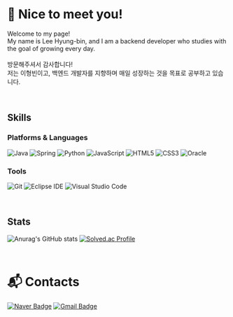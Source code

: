 # 👋 Nice to meet you!
Welcome to my page!<br>
My name is Lee Hyung-bin, and I am a backend developer who studies with the goal of growing every day.<br><br>
방문해주셔서 감사합니다!<br>
저는 이형빈이고, 백엔드 개발자를 지향하며 매일 성장하는 것을 목표로 공부하고 있습니다.<br>

<br>

## Skills
### Platforms & Languages
![Java](https://img.shields.io/badge/Java-007396.svg?&style=for-the-badge&logo=Java&logoColor=white)
![Spring](https://img.shields.io/badge/Spring-6DB33F.svg?&style=for-the-badge&logo=Spring&logoColor=white)
![Python](https://img.shields.io/badge/Python-3776AB.svg?&style=for-the-badge&logo=Python&logoColor=white)
![JavaScript](https://img.shields.io/badge/JavaScript-F7DF1E.svg?&style=for-the-badge&logo=JavaScript&logoColor=white)
![HTML5](https://img.shields.io/badge/HTML5-E34F26.svg?&style=for-the-badge&logo=HTML5&logoColor=white)
![CSS3](https://img.shields.io/badge/CSS3-1572B6.svg?&style=for-the-badge&logo=CSS3&logoColor=white)
![Oracle](https://img.shields.io/badge/Oracle-F80000.svg?&style=for-the-badge&logo=Oracle&logoColor=white)

### Tools
![Git](https://img.shields.io/badge/Git-F05032.svg?&style=for-the-badge&logo=Git&logoColor=white)
![Eclipse IDE](https://img.shields.io/badge/Eclipse%20IDE-2C2255.svg?&style=for-the-badge&logo=Eclipse%20IDE&logoColor=white)
![Visual Studio Code](https://img.shields.io/badge/Visual%20Studio%20Code-007ACC.svg?&style=for-the-badge&logo=Visual%20Studio%20Code&logoColor=white)

<br>


## Stats
![Anurag's GitHub stats](https://github-readme-stats.vercel.app/api?username=hbin0529&&show_icons=true&theme=Card)
[![Solved.ac Profile](http://mazassumnida.wtf/api/v2/generate_badge?boj=small0529)](https://solved.ac/small0529/)

<br>

# :mailbox_with_mail: Contacts

[![Naver Badge](https://img.shields.io/badge/Naver-03C75A?style=flat-square&logo=Naver&logoColor=white&link=mailto:small0529@naver.com)](mailto:small0529@naver.com)
[![Gmail Badge](https://img.shields.io/badge/Gmail-d14836?style=flat-square&logo=Gmail&logoColor=white&link=mailto:gudqls0529@gmail.com)](mailto:gudqls0529@gmail.com)

<!--
**hbin0529/hbin0529** is a ✨ _special_ ✨ repository because its `README.md` (this file) appears on your GitHub profile.

Here are some ideas to get you started:

- 🔭 I’m currently working on ...
- 🌱 I’m currently learning ...
- 👯 I’m looking to collaborate on ...
- 🤔 I’m looking for help with ...
- 💬 Ask me about ...
- 📫 How to reach me: ...
- 😄 Pronouns: ...
- ⚡ Fun fact: ...
-->
